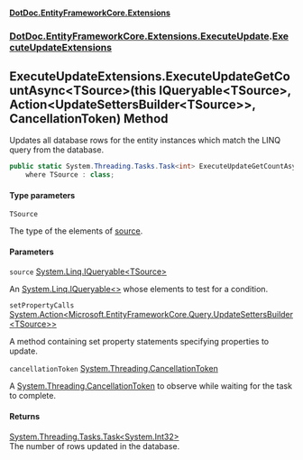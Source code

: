 #### [DotDoc\.EntityFrameworkCore\.Extensions](Home.md 'Home')
### [DotDoc\.EntityFrameworkCore\.Extensions\.ExecuteUpdate](DotDoc.EntityFrameworkCore.Extensions.ExecuteUpdate.md 'DotDoc\.EntityFrameworkCore\.Extensions\.ExecuteUpdate').[ExecuteUpdateExtensions](ExecuteUpdateExtensions.md 'DotDoc\.EntityFrameworkCore\.Extensions\.ExecuteUpdate\.ExecuteUpdateExtensions')

## ExecuteUpdateExtensions\.ExecuteUpdateGetCountAsync\<TSource\>\(this IQueryable\<TSource\>, Action\<UpdateSettersBuilder\<TSource\>\>, CancellationToken\) Method

Updates all database rows for the entity instances which match the LINQ query from the database\.

```csharp
public static System.Threading.Tasks.Task<int> ExecuteUpdateGetCountAsync<TSource>(this System.Linq.IQueryable<TSource> source, System.Action<Microsoft.EntityFrameworkCore.Query.UpdateSettersBuilder<TSource>> setPropertyCalls, System.Threading.CancellationToken cancellationToken=default(System.Threading.CancellationToken))
    where TSource : class;
```
#### Type parameters

<a name='DotDoc.EntityFrameworkCore.Extensions.ExecuteUpdate.ExecuteUpdateExtensions.ExecuteUpdateGetCountAsync_TSource_(thisSystem.Linq.IQueryable_TSource_,System.Action_Microsoft.EntityFrameworkCore.Query.UpdateSettersBuilder_TSource__,System.Threading.CancellationToken).TSource'></a>

`TSource`

The type of the elements of [source](ExecuteUpdateExtensions.ExecuteUpdateGetCountAsync.XC1YSL32OLE3CRODZ3B8A41E8.md#DotDoc.EntityFrameworkCore.Extensions.ExecuteUpdate.ExecuteUpdateExtensions.ExecuteUpdateGetCountAsync_TSource_(thisSystem.Linq.IQueryable_TSource_,System.Action_Microsoft.EntityFrameworkCore.Query.UpdateSettersBuilder_TSource__,System.Threading.CancellationToken).source 'DotDoc\.EntityFrameworkCore\.Extensions\.ExecuteUpdate\.ExecuteUpdateExtensions\.ExecuteUpdateGetCountAsync\<TSource\>\(this System\.Linq\.IQueryable\<TSource\>, System\.Action\<Microsoft\.EntityFrameworkCore\.Query\.UpdateSettersBuilder\<TSource\>\>, System\.Threading\.CancellationToken\)\.source')\.
#### Parameters

<a name='DotDoc.EntityFrameworkCore.Extensions.ExecuteUpdate.ExecuteUpdateExtensions.ExecuteUpdateGetCountAsync_TSource_(thisSystem.Linq.IQueryable_TSource_,System.Action_Microsoft.EntityFrameworkCore.Query.UpdateSettersBuilder_TSource__,System.Threading.CancellationToken).source'></a>

`source` [System\.Linq\.IQueryable&lt;](https://learn.microsoft.com/en-us/dotnet/api/system.linq.iqueryable-1 'System\.Linq\.IQueryable\`1')[TSource](ExecuteUpdateExtensions.ExecuteUpdateGetCountAsync.XC1YSL32OLE3CRODZ3B8A41E8.md#DotDoc.EntityFrameworkCore.Extensions.ExecuteUpdate.ExecuteUpdateExtensions.ExecuteUpdateGetCountAsync_TSource_(thisSystem.Linq.IQueryable_TSource_,System.Action_Microsoft.EntityFrameworkCore.Query.UpdateSettersBuilder_TSource__,System.Threading.CancellationToken).TSource 'DotDoc\.EntityFrameworkCore\.Extensions\.ExecuteUpdate\.ExecuteUpdateExtensions\.ExecuteUpdateGetCountAsync\<TSource\>\(this System\.Linq\.IQueryable\<TSource\>, System\.Action\<Microsoft\.EntityFrameworkCore\.Query\.UpdateSettersBuilder\<TSource\>\>, System\.Threading\.CancellationToken\)\.TSource')[&gt;](https://learn.microsoft.com/en-us/dotnet/api/system.linq.iqueryable-1 'System\.Linq\.IQueryable\`1')

An [System\.Linq\.IQueryable&lt;&gt;](https://learn.microsoft.com/en-us/dotnet/api/system.linq.iqueryable-1 'System\.Linq\.IQueryable\`1') whose elements to test for a condition\.

<a name='DotDoc.EntityFrameworkCore.Extensions.ExecuteUpdate.ExecuteUpdateExtensions.ExecuteUpdateGetCountAsync_TSource_(thisSystem.Linq.IQueryable_TSource_,System.Action_Microsoft.EntityFrameworkCore.Query.UpdateSettersBuilder_TSource__,System.Threading.CancellationToken).setPropertyCalls'></a>

`setPropertyCalls` [System\.Action&lt;](https://learn.microsoft.com/en-us/dotnet/api/system.action-1 'System\.Action\`1')[Microsoft\.EntityFrameworkCore\.Query\.UpdateSettersBuilder&lt;](https://learn.microsoft.com/en-us/dotnet/api/microsoft.entityframeworkcore.query.updatesettersbuilder-1 'Microsoft\.EntityFrameworkCore\.Query\.UpdateSettersBuilder\`1')[TSource](ExecuteUpdateExtensions.ExecuteUpdateGetCountAsync.XC1YSL32OLE3CRODZ3B8A41E8.md#DotDoc.EntityFrameworkCore.Extensions.ExecuteUpdate.ExecuteUpdateExtensions.ExecuteUpdateGetCountAsync_TSource_(thisSystem.Linq.IQueryable_TSource_,System.Action_Microsoft.EntityFrameworkCore.Query.UpdateSettersBuilder_TSource__,System.Threading.CancellationToken).TSource 'DotDoc\.EntityFrameworkCore\.Extensions\.ExecuteUpdate\.ExecuteUpdateExtensions\.ExecuteUpdateGetCountAsync\<TSource\>\(this System\.Linq\.IQueryable\<TSource\>, System\.Action\<Microsoft\.EntityFrameworkCore\.Query\.UpdateSettersBuilder\<TSource\>\>, System\.Threading\.CancellationToken\)\.TSource')[&gt;](https://learn.microsoft.com/en-us/dotnet/api/microsoft.entityframeworkcore.query.updatesettersbuilder-1 'Microsoft\.EntityFrameworkCore\.Query\.UpdateSettersBuilder\`1')[&gt;](https://learn.microsoft.com/en-us/dotnet/api/system.action-1 'System\.Action\`1')

A method containing set property statements specifying properties to update\.

<a name='DotDoc.EntityFrameworkCore.Extensions.ExecuteUpdate.ExecuteUpdateExtensions.ExecuteUpdateGetCountAsync_TSource_(thisSystem.Linq.IQueryable_TSource_,System.Action_Microsoft.EntityFrameworkCore.Query.UpdateSettersBuilder_TSource__,System.Threading.CancellationToken).cancellationToken'></a>

`cancellationToken` [System\.Threading\.CancellationToken](https://learn.microsoft.com/en-us/dotnet/api/system.threading.cancellationtoken 'System\.Threading\.CancellationToken')

A [System\.Threading\.CancellationToken](https://learn.microsoft.com/en-us/dotnet/api/system.threading.cancellationtoken 'System\.Threading\.CancellationToken') to observe while waiting for the task to complete\.

#### Returns
[System\.Threading\.Tasks\.Task&lt;](https://learn.microsoft.com/en-us/dotnet/api/system.threading.tasks.task-1 'System\.Threading\.Tasks\.Task\`1')[System\.Int32](https://learn.microsoft.com/en-us/dotnet/api/system.int32 'System\.Int32')[&gt;](https://learn.microsoft.com/en-us/dotnet/api/system.threading.tasks.task-1 'System\.Threading\.Tasks\.Task\`1')  
The number of rows updated in the database\.